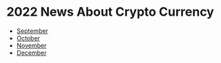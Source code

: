 # 2022 News About Crypto Currency
- [September](./Sep)
- [October](./Oct)
- [November](./Nov)
- [December](./Dec)
